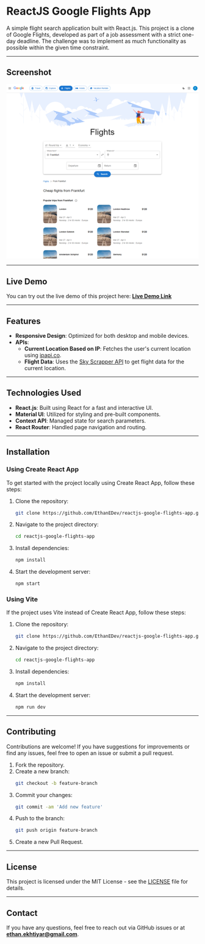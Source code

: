 # ReactJS Google Flights App

A simple flight search application built with React.js. This project is a clone of Google Flights, developed as part of a job assessment with a strict one-day deadline. The challenge was to implement as much functionality as possible within the given time constraint.

---

## **Screenshot**

![Google Flight Screenshot](./screenshot.png)

---

## **Live Demo**

You can try out the live demo of this project here: **[Live Demo Link](https://reactjs-google-flights-app.vercel.app/)**

---

## **Features**

- **Responsive Design**: Optimized for both desktop and mobile devices.
- **APIs**:
   - **Current Location Based on IP**: Fetches the user's current location using [ipapi.co](https://ipapi.co/).
   - **Flight Data**: Uses the [Sky Scrapper API](https://rapidapi.com/apiheya/api/sky-scrapper) to get flight data for the current location.
  
---

## **Technologies Used**

- **React.js**: Built using React for a fast and interactive UI.
- **Material UI**: Utilized for styling and pre-built components.
- **Context API**: Managed state for search parameters.
- **React Router**: Handled page navigation and routing.

---

## **Installation**

### **Using Create React App**

To get started with the project locally using Create React App, follow these steps:

1. Clone the repository:
   ```sh
   git clone https://github.com/EthanEDev/reactjs-google-flights-app.git
   ```
2. Navigate to the project directory:
   ```sh
   cd reactjs-google-flights-app
   ```
3. Install dependencies:
   ```sh
   npm install
   ```
4. Start the development server:
   ```sh
   npm start
   ```

### **Using Vite**

If the project uses Vite instead of Create React App, follow these steps:

1. Clone the repository:
   ```sh
   git clone https://github.com/EthanEDev/reactjs-google-flights-app.git
   ```
2. Navigate to the project directory:
   ```sh
   cd reactjs-google-flights-app
   ```
3. Install dependencies:
   ```sh
   npm install
   ```
4. Start the development server:
   ```sh
   npm run dev
   ```

---

## **Contributing**

Contributions are welcome! If you have suggestions for improvements or find any issues, feel free to open an issue or submit a pull request.

1. Fork the repository.
2. Create a new branch:
   ```sh
   git checkout -b feature-branch
   ```
3. Commit your changes:
   ```sh
   git commit -am 'Add new feature'
   ```
4. Push to the branch:
   ```sh
   git push origin feature-branch
   ```
5. Create a new Pull Request.

---

## **License**

This project is licensed under the MIT License - see the [LICENSE](LICENSE) file for details.

---

## **Contact**

If you have any questions, feel free to reach out via GitHub issues or at **ethan.ekhtiyar@gmail.com**.

